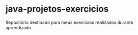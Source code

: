 # java-projetos-exercicios
Repositório destinado para meus exercícios realizados durante aprendizado.
